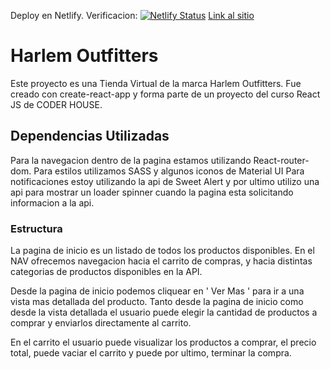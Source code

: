
Deploy en Netlify. Verificacion:
[![Netlify Status](https://api.netlify.com/api/v1/badges/434826a7-b0db-433c-9158-00dce9b25a3a/deploy-status)](https://app.netlify.com/sites/angry-dijkstra-c3ba25/deploys)
[Link al sitio](https://angry-dijkstra-c3ba25.netlify.app/)

# Harlem Outfitters

Este proyecto es una Tienda Virtual de la marca Harlem Outfitters. Fue creado con create-react-app y forma parte de un proyecto del curso React JS de CODER HOUSE. 

## Dependencias Utilizadas

Para la navegacion dentro de la pagina estamos utilizando React-router-dom.
Para estilos utilizamos SASS y algunos iconos de Material UI 
Para notificaciones estoy utilizando la api de Sweet Alert y por ultimo utilizo una api para mostrar un loader spinner cuando la pagina esta solicitando informacion a la api.

### Estructura

La pagina de inicio es un listado de todos los productos disponibles. En el NAV ofrecemos navegacion hacia el carrito de compras, y hacia distintas categorias de productos disponibles en la API.

Desde la pagina de inicio podemos cliquear en ' Ver Mas ' para ir a una vista mas detallada del producto. Tanto desde la pagina de inicio como desde la vista detallada el usuario puede elegir la cantidad de productos a comprar y enviarlos directamente al carrito.

En el carrito el usuario puede visualizar los productos a comprar, el precio total, puede vaciar el carrito y puede por ultimo, terminar la compra.


